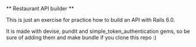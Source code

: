 ** Restaurant API builder **

This is just an exercise for practice how to build an API with Rails 6.0.

It is made with devise, pundit and simple_token_authentication gems, so be sure of adding them and make bundle if you clone this repo :)
